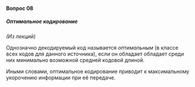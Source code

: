 #### Вопрос 08

##### Оптимальное кодирование

*(Из лекций)*

Однозначно декодируемый код называется *оптимальным* (в классе всех кодов для данного источника), если он обладает обладает среди них минимально возможной средней кодовой длиной.

Иными словами, оптимальное кодирование приводит к максимальному укорочению информации при её передаче. 